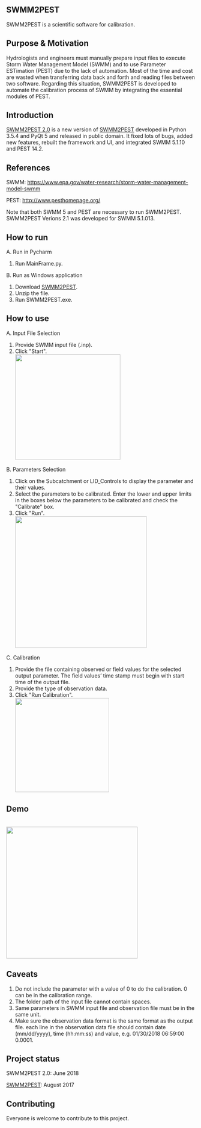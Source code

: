 ## SWMM2PEST
SWMM2PEST is a scientific software for calibration.

## Purpose & Motivation
Hydrologists and engineers must manually prepare input files to execute Storm Water Management Model (SWMM) and to use Parameter ESTimation (PEST) due to the lack of automation.
Most of the time and cost are wasted when transferring data back and forth and reading files between two software.
Regarding this situation, SWMM2PEST is developed to automate the calibration process of SWMM by integrating the essential modules of PEST.

## Introduction
[SWMM2PEST 2.0](https://github.com/XuanyiLin/SWMM2PEST2.0) is a new version of [SWMM2PEST](https://github.com/SurajKamble/SWMM2PEST) developed in Python 3.5.4 and PyQt 5 and released in public domain. It fixed lots of bugs, added new features, rebuilt the framework and UI, and integrated SWMM 5.1.10 and PEST 14.2.

## References
SWMM: https://www.epa.gov/water-research/storm-water-management-model-swmm

PEST: http://www.pesthomepage.org/

Note that both SWMM 5 and PEST are necessary to run SWMM2PEST. SWMM2PEST Verions 2.1 was developed for SWMM 5.1.013.

## How to run
A. Run in Pycharm
1. Run MainFrame.py.

B. Run as Windows application
1. Download [SWMM2PEST](https://github.com/XuanyiLin/SWMM2PEST2.0/releases/download/V2.1/SWMM2PEST.V2.1.zip).
2. Unzip the file.
3. Run SWMM2PEST.exe.

## How to use
A. Input File Selection
1. Provide SWMM input file (.inp). 
2. Click "Start".
<br/><img height="280" src="https://github.com/XuanyiLin/SWMM2PEST2.0/blob/master/Images/1.png"/><br/>

B. Parameters Selection
1. Click on the Subcatchment or LID_Controls to display the parameter and their values. 
2. Select the parameters to be calibrated. Enter the lower and upper limits in the boxes below the parameters to be calibrated and check the "Calibrate" box.
3. Click "Run".
<br/><img height="350" src="https://github.com/XuanyiLin/SWMM2PEST2.0/blob/master/Images/2.png"/><br/>

C. Calibration 
1. Provide the file containing observed or field values for the selected output parameter. The field values’ time stamp must begin with start time of the output file. 
2. Provide the type of observation data.
3. Click "Run Calibration".
<br/><img height="250" src="https://github.com/XuanyiLin/SWMM2PEST2.0/blob/master/Images/3.png"/><br/>
## Demo
<br/><img height="350" src="https://github.com/XuanyiLin/SWMM2PEST2.0/blob/master/Images/Demo.gif"/><br/>

## Caveats
1. Do not include the parameter with a value of 0 to do the calibration. 0 can be in the calibration range.
2. The folder path of the input file cannot contain spaces.
3. Same parameters in SWMM input file and observation file must be in the same unit.
4. Make sure the observation data format is the same format as the output file. each line in the observation data file should contain date (mm/dd/yyyy), time (hh:mm:ss) and value, e.g. 01/30/2018 06:59:00 0.0001.

## Project status
SWMM2PEST 2.0: June 2018

[SWMM2PEST](https://github.com/SurajKamble/SWMM2PEST): August 2017
## Contributing
Everyone is welcome to contribute to this project.

